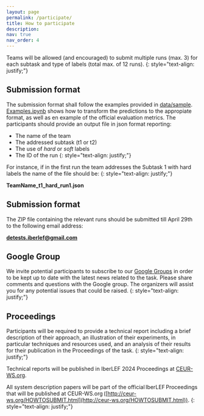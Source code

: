 ```yaml
---
layout: page
permalink: /participate/
title: How to participate
description:
nav: true
nav_order: 4
---
```


Teams will be allowed (and encouraged) to submit multiple runs (max. 3) for each subtask and type of labels (total max. of 12 runs).
{: style="text-align: justify;"}

## Submission format

The submission format shall follow the examples provided in [data/sample](https://github.com/clic-ub/DETESTS-Dis/tree/main/data/sample).
[Examples.ipynb](https://github.com/clic-ub/DETESTS-Dis/blob/main/Examples.ipynb) shows how to transform the predictions to the appropiate format, as well as en example of the official evaluation metrics.
The participants should provide an output file in json format reporting:
- The name of the team
- The addressed subtask (t1 or t2)
- The use of _hard_ or _soft_ labels
- The ID of the run
{: style="text-align: justify;"}

For instance, if in the first run the team addresses the Subtask 1 with hard labels
the name of the file should be:
{: style="text-align: justify;"}

**TeamName_t1_hard_run1.json**

## Submission format

The ZIP file containing the relevant runs should be submitted till April 29th to the following email address:

**detests.iberlef@gmail.com**

## Google Group

We invite potential participants to subscribe to our
[Google Groups](https://groups.google.com/u/1/g/detests-dis) in order to be kept up to date with the
latest news related to the task. Please share comments and questions with the Google group. The
organizers will assist you for any potential issues that could be raised.
{: style="text-align: justify;"}


## Proceedings

Participants will be required to provide a technical report including a brief description of their
approach, an illustration of their experiments, in particular techniques and resources used, and an
analysis of their results for their publication in the Proceedings of the task.
{: style="text-align: justify;"}

Technical reports will be published in IberLEF 2024 Proceedings at [CEUR-WS.org](CEUR-WS.org).

All system description papers will be part of the official IberLEF Proceedings that will be published at
CEUR-WS.org ([http://ceur-ws.org/HOWTOSUBMIT.html](http://ceur-ws.org/HOWTOSUBMIT.html)).
{: style="text-align: justify;"}
